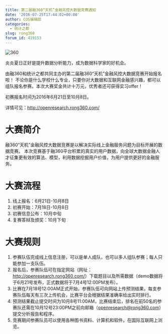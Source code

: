 ```yaml
---
title: 第二届融360“天机”金融风控大数据竞赛通知
date: '2016-07-25T17:44:02+00:00'
author: COS编辑部
categories:
  - 统计之都
slug: rong360
forum_id: 419153
---
```


![360](https://uploads.cosx.org/2016/07/360.png)

炎炎夏日正好是提升数据分析能力，成为数据科学家的好机会。

由融360和统计之都共同主办的第二届融360“天机”金融风控大数据竞赛开始报名啦！
不论你是什么学校什么专业，只要你对大数据和互联网金融感兴趣，都可以组队报名参赛。本次大赛奖金共计十万元，优秀者还可获得实习offer！

初赛报名时间为2016年6月21日至10月8日。

详情可见：<http://openresearch.rong360.com/>
<!--more-->

# 大赛简介

融360“天机”金融风控大数据竞赛是以解决实际线上金融服务问题为目标开展的数据竞赛。
本次竞赛基于融360平台积累的真实的用户数据，向全球大数据金融人才征集更有效的算法、模型，利用数据挖掘用户价值，为用户提供更好的金融服务。

# 大赛流程

1. 线上报名：6月21日-10月8日
1. 初赛开始：7月18日-10月8日
1. 初赛信息公布：10月中旬
1. 复赛答辩及颁奖：10月下旬

# 大赛规则 

1. 参赛队伍完成线上信息注册，可以是单人成队，也可以多人组队参赛；每人只能参加一支队伍。
1. 报名后，参赛队伍可在指定网站（网址：<http://openresearch.rong360.com/>）下载题目以及所需数据（demo数据将于6月21号发布，正式数据将于7月4号12:00PM发布）。
1. 比赛在7月18号12:00AM正式开始，参赛队伍可向网站上传预测结果，每支参赛队伍每天有三次上传机会，比赛平台会根据结果准确率给出实时排行。
1. 预测结果截止提交时间为10月8号11:00AM，比赛结束后，排名在前50名的参赛队还需在10月12号23:00PM之前向邮箱（openresearch@rong360.com）提交分析报告和程序。
1. 竞赛期间参赛队员可以使用各种图书资料、计算机和软件，在国际互联网上浏览。
